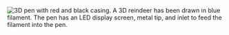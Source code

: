 ﻿![3D pen with red and black casing. A 3D reindeer has been drawn in blue filament. The pen has an LED display screen, metal tip, and inlet to feed the filament into the pen.](https://m.media-amazon.com/images/I/41pocdH+jWL.jpg)
